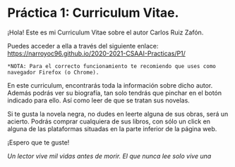 # Práctica 1: Curriculum Vitae.

¡Hola! Este es mi Curriculum Vitae sobre el autor Carlos Ruiz Zafón.

Puedes acceder a ella a través del siguiente enlace: https://narroyoc96.github.io/2020-2021-CSAAI-Practicas/P1/

    *NOTA: Para el correcto funcionamiento te recomiendo que uses como navegador Firefox (o Chrome).

En este curriculum, encontrarás toda la información sobre dicho autor. Además podrás ver su biografía, tan solo tendrás que pinchar en el botón indicado para ello. Así como leer de que se tratan sus novelas.

Si te gusta la novela negra, no dudes en leerte alguna de sus obras, será un acierto. Podrás comprar cualquiera de sus libros, con sólo un click en alguna de las plataformas situadas en la parte inferior de la página web.

¡Espero que te guste!

*Un lector vive mil vidas antes de morir. El que nunca lee solo vive una*

